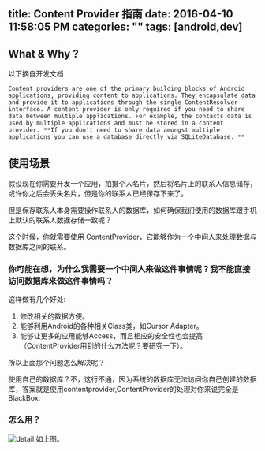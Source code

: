 title: Content Provider 指南
date: 2016-04-10 11:58:05 PM
categories: ""
tags: [android,dev]
---

## What & Why ?

以下摘自开发文档
```
Content providers are one of the primary building blocks of Android applications, providing content to applications. They encapsulate data and provide it to applications through the single ContentResolver interface. A content provider is only required if you need to share data between multiple applications. For example, the contacts data is used by multiple applications and must be stored in a content provider. **If you don't need to share data amongst multiple applications you can use a database directly via SQLiteDatabase. ** 
```

## 使用场景

假设现在你需要开发一个应用，拍摄个人名片，然后将名片上的联系人信息储存，或许你之后会丢失名片，但是你的联系人已经保存下来了。

但是保存联系人本身需要操作联系人的数据库，如何确保我们使用的数据库跟手机上默认的联系人数据存储一致呢？

这个时候，你就需要使用 ContentProvider，它能够作为一个中间人来处理数据与数据库之间的联系。

### 你可能在想，为什么我需要一个中间人来做这件事情呢？我不能直接访问数据库来做这件事情吗？

这样做有几个好处:

1. 修改相关的数据方便。
2. 能够利用Android的各种相关Class类，如Cursor Adapter。
3. 能够让更多的应用能够Access，而且相应的安全性也会提高（ContentProvider用到的什么方法呢？要研究一下）。


所以上面那个问题怎么解决呢？

使用自己的数据库？不，这行不通，因为系统的数据库无法访问你自己创建的数据库，答案就是使用contentprovider,ContentProvider的处理对你来说完全是BlackBox.

### 怎么用？
![detail](http://harchiko.qiniudn.com/content_provider_explicit.png)
如上图。

<script src="https://gist.github.com/zhaochunqi/44bcc45c9d476510675e489b60cb9205.js"></script>
